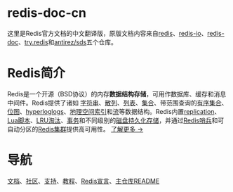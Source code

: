 # redis-doc-cn
这里是Redis官方文档的中文翻译版，原版文档内容来自[redis](https://github.com/redis/redis)、[redis-io](https://github.com/redis/redis-io)、[redis-doc](https://github.com/redis/redis-doc)、[try.redis](https://github.com/redis/try.redis)和[antirez/sds](https://github.com/antirez/sds)五个仓库。

# Redis简介
Redis是一个开源（BSD协议）的内存**数据结构存储**，可用作数据库、缓存和消息中间件。Redis提供了诸如
[字符串](/topics/data-types-intro.md#strings)、[散列](/topics/data-types-intro.md#hashes)、[列表](/topics/data-types-intro.md#lists)、[集合](/topics/data-types-intro.md#sets)、带范围查询的[有序集合](/topics/data-types-intro.md#sorted-sets)、[位图](/topics/data-types-intro.md#bitmaps)、[hyperloglogs](/topics/data-types-intro.md#hyperloglogs)、[地理空间索引](/commands/geoadd.md)和[流](/topics/streams-intro.md)等数据结构。Redis内置[replication](/topics/replication.md)、[Lua脚本](/commands/eval.md)、[LRU淘汰](/topics/lru-cache.md)、[事务](/topics/transactions.md)和不同级别的[磁盘持久化存储](/topics/persistence.md)，并通过[Redis哨兵](/topics/sentinel.md)和可自动分区的[Redis集群](/topics/cluster-tutorial.md)提供高可用性。
[了解更多 →](/topics/introduction.md)

# 导航
[文档](/documentation.md)、[社区](/community.md)、[支持](/support.md)、[教程](/tutorial)、[Redis宣言](/MANIFESTO)、[主仓库README](/redis.md)
